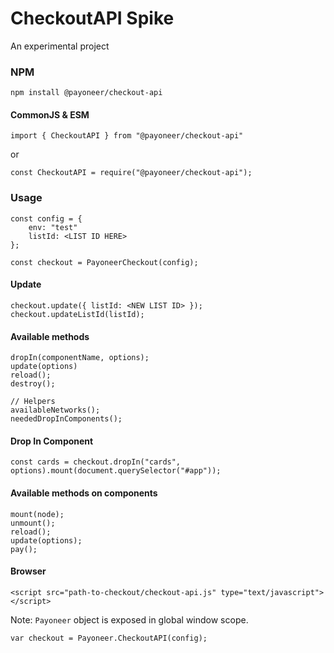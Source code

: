 # CheckoutAPI Spike
An experimental project

### NPM
    npm install @payoneer/checkout-api
#### CommonJS & ESM

    import { CheckoutAPI } from "@payoneer/checkout-api"
   or

    const CheckoutAPI = require("@payoneer/checkout-api");

### Usage
    const config = {
	    env: "test"
	    listId: <LIST ID HERE>
	};

    const checkout = PayoneerCheckout(config);

#### Update
    checkout.update({ listId: <NEW LIST ID> });
    checkout.updateListId(listId);

  #### Available methods


    dropIn(componentName, options);
    update(options)
    reload();
    destroy();

    // Helpers
    availableNetworks();
    neededDropInComponents();

#### Drop In Component
    const cards = checkout.dropIn("cards", options).mount(document.querySelector("#app"));

#### Available methods on components
    mount(node);
    unmount();
    reload();
    update(options);
    pay();
#### Browser

    <script src="path-to-checkout/checkout-api.js" type="text/javascript"></script>
Note: `Payoneer` object is exposed in global window scope.

    var checkout = Payoneer.CheckoutAPI(config);
